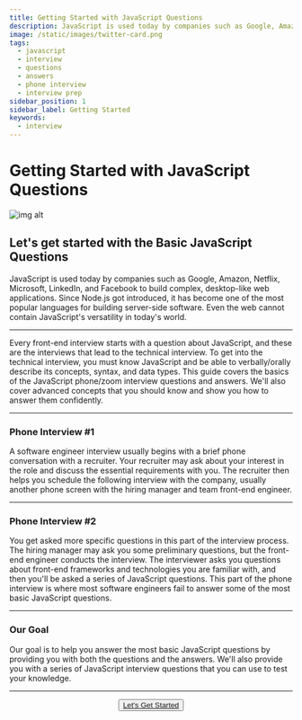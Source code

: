 ```yaml
---
title: Getting Started with JavaScript Questions
description: JavaScript is used today by companies such as Google, Amazon, Netflix, Microsoft, LinkedIn, and Facebook to build complex, desktop-like web applications.
image: /static/images/twitter-card.png
tags:
  - javascript
  - interview
  - questions
  - answers
  - phone interview
  - interview prep
sidebar_position: 1
sidebar_label: Getting Started
keywords:
  - interview
---
```


# Getting Started with JavaScript Questions

![img alt](/img/js_framework_circle.png)

## Let's get started with the Basic JavaScript Questions

JavaScript is used today by companies such as Google, Amazon, Netflix, Microsoft, LinkedIn, and Facebook to build complex, desktop-like web applications. Since Node.js got introduced, it has become one of the most popular languages for building server-side software. Even the web cannot contain JavaScript's versatility in today's world.

---

Every front-end interview starts with a question about JavaScript, and these are the interviews that lead to the technical interview. To get into the technical interview, you must know JavaScript and be able to verbally/orally describe its concepts, syntax, and data types. This guide covers the basics of the JavaScript phone/zoom interview questions and answers. We'll also cover advanced concepts that you should know and show you how to answer them confidently.

---

### Phone Interview #1

A software engineer interview usually begins with a brief phone conversation with a recruiter. Your recruiter may ask about your interest in the role and discuss the essential requirements with you. The recruiter then helps you schedule the following interview with the company, usually another phone screen with the hiring manager and team front-end engineer.

---

### Phone Interview #2

You get asked more specific questions in this part of the interview process. The hiring manager may ask you some preliminary questions, but the front-end engineer conducts the interview. The interviewer asks you questions about front-end frameworks and technologies you are familiar with, and then you'll be asked a series of JavaScript questions. This part of the phone interview is where most software engineers fail to answer some of the most basic JavaScript questions.

---

### Our Goal

Our goal is to help you answer the most basic JavaScript questions by providing you with both the questions and the answers. We'll also provide you with a series of JavaScript interview questions that you can use to test your knowledge.

<hr/>

<p align="center">
  <button className="getstarted"><a href="/docs/general-javascript-questions/javascript-basics/basic-javascript-questions-answers">Let's Get Started</a></button>
</p>
